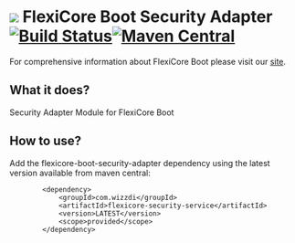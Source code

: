 
# ![](https://support.wizzdi.com/wp-content/uploads/2020/05/flexicore-icon-extra-small.png) FlexiCore Boot Security Adapter [![Build Status](https://jenkins.wizzdi.com/buildStatus/icon?job=wizzdi+organization%2Fflexicore-boot-security-adapter%2Fmaster)](https://jenkins.wizzdi.com/job/wizzdi%20organization/job/flexicore-boot-security-adapter/job/master/)[![Maven Central](https://img.shields.io/maven-central/v/com.wizzdi/flexicore-boot-security-adapter.svg?label=Maven%20Central)](https://search.maven.org/search?q=g:%22com.wizzdi%22%20AND%20a:%22flexicore-boot-security-adapter%22)


For comprehensive information about FlexiCore Boot please visit our [site](http://wizzdi.com/).

## What it does?

Security Adapter Module for FlexiCore Boot
## How to use?
Add the flexicore-boot-security-adapter dependency using the latest version available from maven central:


            <dependency>
                <groupId>com.wizzdi</groupId>
                <artifactId>flexicore-security-service</artifactId>
                <version>LATEST</version>
                <scope>provided</scope>
            </dependency>
              


